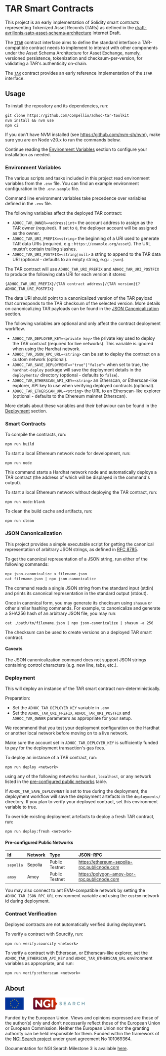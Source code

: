 # TAR Smart Contracts

This project is an early implementation of Solidity smart contracts representing Tokenized Asset Records (TARs) as defined in the [draft-avrilionis-satp-asset-schema-architecture](https://datatracker.ietf.org/doc/draft-avrilionis-satp-asset-schema-architecture) Internet Draft.

The [`ITAR`](./contracts/ITAR.sol) contract interface aims to define the standard interface a TAR-compatible contract needs to implement to interact with other components under the Asset Schema Architecture for Asset Exchange, namely, versioned persistence, tokenization and checksum-per-version, for validating a TAR's authenticity on-chain.

The [`TAR`](./contracts/TAR.sol) contract provides an early reference implementation of the `ITAR` interface.

## Usage

To install the repository and its dependencies, run:

```shell
git clone https://github.com/compellio/adhoc-tar-toolkit
nvm install && nvm use
npm ci
```

If you don't have NVM installed (see <https://github.com/nvm-sh/nvm>), make sure you are on Node v20.x to run the commands below.

Continue reading the [Environment Variables](#environment-variables) section to configure your installation as needed.

### Environment Variables

The various scripts and tasks included in this project read environment variables from the `.env` file. You can find an example environment configuration in the `.env.sample` file.

Command line environment variables take precedence over variables defined in the `.env` file.

The following variables affect the deployed TAR contract:

- `ADHOC_TAR_OWNER=<address|int>` the account address to assign as the TAR owner (required). If set to `0`, the deployer account will be assigned as the owner.
- `ADHOC_TAR_URI_PREFIX=<string>` the beginning of a URI used to generate TAR data URIs (required, e.g.: `https://example.org/asset`). The URL mustn’t contain trailing slashes.
- `ADHOC_TAR_URI_POSTFIX=<string|null>` a string to append to the TAR data URI (optional - defaults to an empty string, e.g.: `.json`).

The TAR contract will use `ADHOC_TAR_URI_PREFIX` and `ADHOC_TAR_URI_POSTFIX` to produce the following data URI for each version it stores:

```
{ADHOC_TAR_URI_PREFIX}/{TAR contract address}/{TAR version}{?ADHOC_TAR_URI_POSTFIX}
```

The data URI should point to a canonicalized version of the TAR payload that corresponds to the TAR checksum of the selected version. More details on canonicalizing TAR payloads can be found in the [JSON Canonicalization](#json-canonicalization) section.

The following variables are optional and only affect the contract deployment workflow.

- `ADHOC_TAR_DEPLOYER_KEY=<private key>` the private key used to deploy the TAR contract (required for live networks). This variable is ignored when using the Hardhat network.
- `ADHOC_TAR_JSON_RPC_URL=<string>` can be set to deploy the contract on a custom network (optional).
- `ADHOC_TAR_SAVE_DEPLOYMENT=<"true"|"false">` when set to true, the `hardhat-deploy` package will save the deployment details in the `deployments/` directory (optional - defaults to `false`).
- `ADHOC_TAR_ETHERSCAN_API_KEY=<string>` an Etherscan, or Etherscan-like explorer, API key to use when verifying deployed contracts (optional).
- `ADHOC_TAR_ETHERSCAN_URL=<string>` the URL to an Etherscan-like explorer (optional - defaults to the Ethereum mainnet Etherscan).

More details about these variables and their behaviour can be found in the [Deployment](#deployment) section.

### Smart Contracts

To compile the contracts, run:

```shell
npm run build
```

To start a local Ethereum network node for development, run:

```shell
npm run node
```

This command starts a Hardhat network node and automatically deploys a TAR contract (the address of which will be displayed in the command's output).

To start a local Ethereum network without deploying the TAR contract, run:

```shell
npm run node:blank
```

To clean the build cache and artifacts, run:

```shell
npm run clean
```

### JSON Canonicalization

This project provides a simple executable script for getting the canonical representation of arbitrary JSON strings, as defined in [RFC 8785](https://datatracker.ietf.org/doc/html/rfc8785).

To get the canonical representation of a JSON string, run either of the following commands:

```shell
npx json-canonicalize < filename.json
cat filename.json | npx json-canonicalize
```

The command reads a single JSON string from the standard input (stdin) and prints its canonical representation in the standard output (stdout).

Once in canonical form, you may generate its checksum using `shasum` or other similar hashing commands. For example, to canonicalize and generate a SHA256 hash of an arbitrary JSON file, you may run:

```shell
cat ./path/to/filename.json | npx json-canonicalize | shasum -a 256
```

The checksum can be used to create versions on a deployed TAR smart contract.

#### Caveats

The JSON canonicalization command does not support JSON strings containing control characters (e.g. new line, tabs, etc.).

### Deployment

This will deploy an instance of the TAR smart contract non-deterministically.

Preparation:

- Set the `ADHOC_TAR_DEPLOYER_KEY` variable in `.env`
- Set the `ADHOC_TAR_URI_PREFIX`, `ADHOC_TAR_URI_POSTFIX` and `ADHOC_TAR_OWNER` parameters as appropriate for your setup.

We recommend that you test your deployment configuration on the Hardhat or another local network before moving on to a live network.

Make sure the account set in `ADHOC_TAR_DEPLOYER_KEY` is sufficiently funded to pay for the deployment transaction's gas fees.

To deploy an instance of a TAR contract, run:

```shell
npm run deploy <network>
```

using any of the following networks: `hardhat`, `localhost`, or any network listed in the [pre-configured public networks](#pre-configured-public-networks) table.

If `ADHOC_TAR_SAVE_DEPLOYMENT` is set to true during the deployment, the deployment workflow will save the deployment artefacts in the `deployments/` directory. If you plan to verify your deployed contract, set this environment variable to true.

To override existing deployment artefacts to deploy a fresh TAR contract, run:

```shell
npm run deploy:fresh <network>
```

#### Pre-configured Public Networks

| Id          | Network   | Type           | JSON-RPC                                    |
|:------------|:----------|:---------------|:--------------------------------------------|
| `sepolia`   | Sepolia   | Public Testnet | https://ethereum-sepolia-rpc.publicnode.com |
| `amoy`      | Amoy      | Public Testnet | https://polygon-amoy-bor-rpc.publicnode.com |

You may also connect to ant EVM-compatible network by setting the `ADHOC_TAR_JSON_RPC_URL` environment variable and using the `custom` network id during deployment.

### Contract Verification

Deployed contracts are not automatically verified during deployment.

To verify a contract with Sourcify, run:

```shell
npm run verify:sourcify <network>
```

To verify a contract with Etherscan, or Etherscan-like explorer, set the `ADHOC_TAR_ETHERSCAN_API_KEY` and `ADHOC_TAR_ETHERSCAN_URL` environment variables as appropriate, and run:

```shell
npm run verify:etherscan <network>
```

## About

<img src="./assets/images/ngi-search.png" height="40" alt="NGI Search">

Funded by the European Union. Views and opinions expressed are those of the author(s) only and don’t necessarily reflect those of the European Union or European Commission. Neither the European Union nor the granting authority can be held responsible for them. Funded within the framework of the [NGI Search project](https://www.ngisearch.eu/) under grant agreement No 101069364.

Documentation for NGI Search Milestone 3 is available [here](./docs/ngi-search/milestone-3.md).
